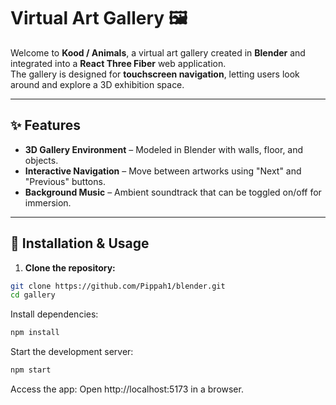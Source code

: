 # Virtual Art Gallery 🖼️

Welcome to **Kood / Animals**, a virtual art gallery created in **Blender** and integrated into a **React Three Fiber** web application.  
The gallery is designed for **touchscreen navigation**, letting users look around and explore a 3D exhibition space.

---

## ✨ Features

- **3D Gallery Environment** – Modeled in Blender with walls, floor, and objects.  
- **Interactive Navigation** – Move between artworks using "Next" and "Previous" buttons.  
- **Background Music** – Ambient soundtrack that can be toggled on/off for immersion.

---

## 📁 Installation & Usage

1. **Clone the repository:**

```bash
git clone https://github.com/Pippah1/blender.git
cd gallery
```

Install dependencies:

```bash
npm install
```

Start the development server:

```bash
npm start
```

Access the app:
Open http://localhost:5173 in a browser.